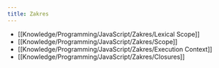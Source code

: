```yaml
---
title: Zakres
---
```


- [[Knowledge/Programming/JavaScript/Zakres/Lexical Scope]]
- [[Knowledge/Programming/JavaScript/Zakres/Scope]]
- [[Knowledge/Programming/JavaScript/Zakres/Execution Context]]
- [[Knowledge/Programming/JavaScript/Zakres/Closures]]